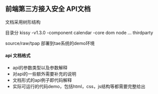 ## 前端第三方接入安全 API文档

文档采用树形结构

目录分
kissy
    -v1.3.0
        -component
            calendar
        -core
            dom
            node
            ...
thirdparty

source/raw/tpap 部署到tae系统的demo环境


#### api 文档格式
* api的参数类型以及参数解释
* 对api的一些额外需要补充的说明
* 文档形式的api例子即代码解释
* 实际可运行的代码demo，包括html，css，js结构等都需要完整给出